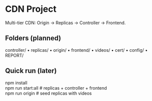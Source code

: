 # CDN Project
Multi-tier CDN: Origin → Replicas → Controller → Frontend.

## Folders (planned)
controller/ • replicas/ • origin/ • frontend/ • videos/ • cert/ • config/ • REPORT/

## Quick run (later)
npm install  
npm run start:all   # replicas + controller + frontend  
npm run origin      # seed replicas with videos
